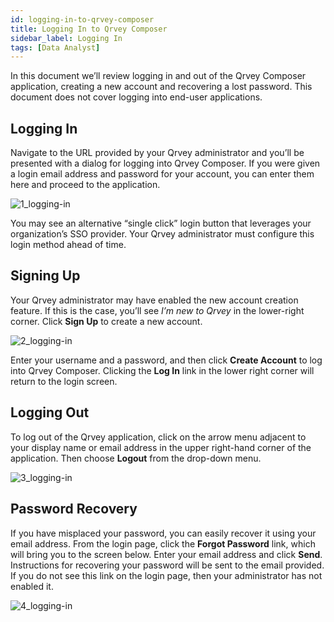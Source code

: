 ```yaml
---
id: logging-in-to-qrvey-composer
title: Logging In to Qrvey Composer
sidebar_label: Logging In 
tags: [Data Analyst]
---
```


<div style={{textAlign: "justify"}}>

In this document we’ll review logging in and out of the Qrvey Composer application, creating a new account and recovering a lost password. This document does not cover logging into end-user applications.

## Logging In

Navigate to the URL provided by your Qrvey administrator and you’ll be presented with a dialog for logging into Qrvey Composer. If you were given a login email address and password for your account, you can enter them here and proceed to the application.

![1_logging-in](https://s3.amazonaws.com/cdn.qrvey.com/documentation_assets/ui-docs/basics/3.1_logging-in/login.png#thumbnail-60)

You may see an alternative “single click” login button that leverages your organization’s SSO provider.  Your Qrvey administrator must configure this login method ahead of time.

## Signing Up

Your Qrvey administrator may have enabled the new account creation feature. If this is the case, you’ll see *I’m new to Qrvey* in the lower-right corner. Click **Sign Up** to create a new account.

![2_logging-in](https://s3.amazonaws.com/cdn.qrvey.com/documentation_assets/ui-docs/basics/3.1_logging-in/2_logging-in.png#thumbnail-60)

Enter your username and a password, and then click **Create Account** to log into Qrvey Composer.  Clicking the **Log In** link in the lower right corner will return to the login screen.

## Logging Out

To log out of the Qrvey application, click on the arrow menu adjacent to your display name or email address in the upper right-hand corner of the application. Then choose **Logout** from the drop-down menu.

![3_logging-in](https://s3.amazonaws.com/cdn.qrvey.com/documentation_assets/ui-docs/basics/3.1_logging-in/logout.png#thumbnail-40)



## Password Recovery

If you have misplaced your password, you can easily recover it using your email address. From the login page, click the **Forgot Password** link, which will bring you to the screen below. Enter your email address and click **Send**. Instructions for recovering your password will be sent to the email provided. If you do not see this link on the login page, then your administrator has not enabled it.

![4_logging-in](https://s3.amazonaws.com/cdn.qrvey.com/documentation_assets/ui-docs/basics/3.1_logging-in/4_logging-in.png#thumbnail-60)


</div>